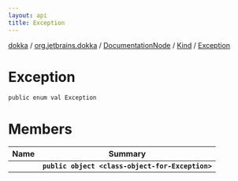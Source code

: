 ```yaml
---
layout: api
title: Exception
---
```

[dokka](../../../../index.html) / [org.jetbrains.dokka](../../../index.html) / [DocumentationNode](../../index.html) / [Kind](../index.html) / [Exception](index.html)


# Exception


```
public enum val Exception
```

# Members

| Name | Summary |
|------|---------|
|[<class-object-for-Exception>](_class-object-for-Exception_.html)|**`public object <class-object-for-Exception>`**|
